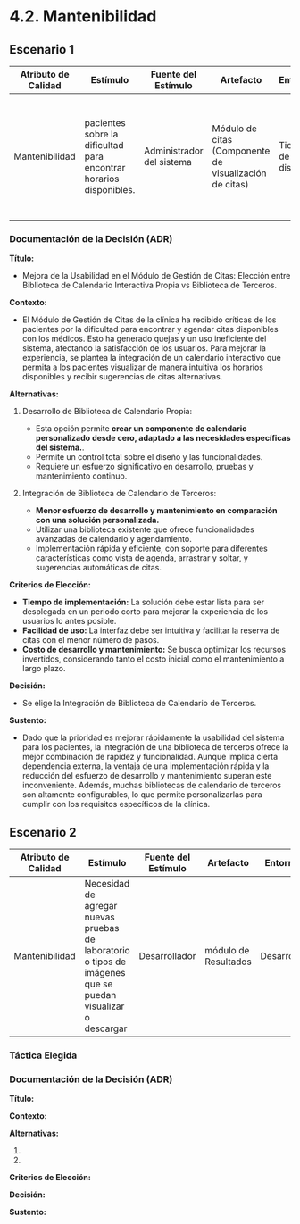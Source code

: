 # 4.2. Mantenibilidad

## Escenario 1
| **Atributo de Calidad** | **Estímulo** | **Fuente del Estímulo** | **Artefacto** | **Entorno** | **Respuesta** | **Medida de Respuestas** |
| ----------------------- | ------------ | ----------------------- | ------------- | ----------- | ------------- | ------------------------ |
| Mantenibilidad | pacientes sobre la dificultad para encontrar horarios disponibles. | Administrador del sistema | Módulo de citas (Componente de visualización de citas) | Tiempo de diseño | Recibir sugerencias de horarios alternativos cuando no haya atención por medio de un calendario interactivo.	| Reducción del 50% en el tiempo necesario para encontrar un horario disponible. |


### Documentación de la Decisión (ADR)
**Título:**
  - Mejora de la Usabilidad en el Módulo de Gestión de Citas: Elección entre Biblioteca de Calendario Interactiva Propia vs Biblioteca de Terceros.

**Contexto:**
  - El Módulo de Gestión de Citas de la clínica ha recibido críticas de los pacientes por la dificultad para encontrar y agendar citas disponibles con los médicos. Esto ha generado quejas y un uso ineficiente del sistema, afectando la satisfacción de los usuarios. Para mejorar la experiencia, se plantea la integración de un calendario interactivo que permita a los pacientes visualizar de manera intuitiva los horarios disponibles y recibir sugerencias de citas alternativas.


**Alternativas:**

1. Desarrollo de Biblioteca de Calendario Propia:
    - Esta opción permite **crear un componente de calendario personalizado desde cero, adaptado a las necesidades específicas del sistema.**.
    - Permite un control total sobre el diseño y las funcionalidades.
    - Requiere un esfuerzo significativo en desarrollo, pruebas y mantenimiento continuo.

2. Integración de Biblioteca de Calendario de Terceros:
    - **Menor esfuerzo de desarrollo y mantenimiento en comparación con una solución personalizada.**
    - Utilizar una biblioteca existente que ofrece funcionalidades avanzadas de calendario y agendamiento.
    - Implementación rápida y eficiente, con soporte para diferentes características como vista de agenda, arrastrar y soltar, y sugerencias automáticas de citas.

**Criterios de Elección:**
  - **Tiempo de implementación:** La solución debe estar lista para ser desplegada en un periodo corto para mejorar la experiencia de los usuarios lo antes posible.
  - **Facilidad de uso:** La interfaz debe ser intuitiva y facilitar la reserva de citas con el menor número de pasos.
  - **Costo de desarrollo y mantenimiento:** Se busca optimizar los recursos invertidos, considerando tanto el costo inicial como el mantenimiento a largo plazo.

**Decisión:**
  - Se elige la Integración de Biblioteca de Calendario de Terceros.

**Sustento:**
  - Dado que la prioridad es mejorar rápidamente la usabilidad del sistema para los pacientes, la integración de una biblioteca de terceros ofrece la mejor combinación de rapidez y funcionalidad. Aunque implica cierta dependencia externa, la ventaja de una implementación rápida y la reducción del esfuerzo de desarrollo y mantenimiento superan este inconveniente. Además, muchas bibliotecas de calendario de terceros son altamente configurables, lo que permite personalizarlas para cumplir con los requisitos específicos de la clínica.

## Escenario 2
| **Atributo de Calidad** | **Estímulo** | **Fuente del Estímulo** | **Artefacto** | **Entorno** | **Respuesta** | **Medida de Respuestas** |
| ----------------------- | ------------ | ----------------------- | ------------- | ----------- | ------------- | ------------------------ |
| Mantenibilidad |Necesidad de agregar nuevas pruebas de laboratorio o tipos de imágenes que se puedan visualizar o descargar |Desarrollador  | módulo de Resultados | Desarrollo | El sistema debe ser fácilmente extensible para incluir nuevos tipos de resultados sin afectar la funcionalidad existente	| Se integran nuevas pruebas e imagenes en menos de 3 dias, se reduce el tiempo de pruebas sin interrumpir funcionalidades existentes |


### Táctica Elegida


### Documentación de la Decisión (ADR)
**Título:**
  

**Contexto:**
  

**Alternativas:**

1. 

2. 

**Criterios de Elección:**
  

**Decisión:**
 
**Sustento:**
  